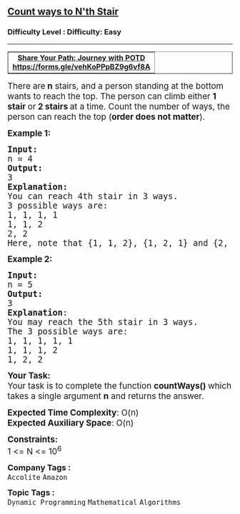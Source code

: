 <h2><a href="https://www.geeksforgeeks.org/problems/count-ways-to-nth-stairorder-does-not-matter1322/1?page=18&status=unsolved&sortBy=submissions">Count ways to N'th Stair</a></h2><h3>Difficulty Level : Difficulty: Easy</h3><hr><div class="problems_problem_content__Xm_eO"><table style="border-collapse: collapse; width: 100.013%;" border="1">
<tbody>
<tr>
<td style="width: 99.2396%; text-align: center;"><strong><a href="https://forms.gle/vehKoPPpBZ9g6vf8A" target="_blank" rel="noopener">Share Your Path: Journey with POTD</a></strong><br><a href="https://forms.gle/vehKoPPpBZ9g6vf8A" target="_blank" rel="noopener"><strong>https://forms.gle/vehKoPPpBZ9g6vf8A</strong></a></td>
</tr>
</tbody>
</table>
<p><span style="font-size: 14pt;">There are<strong> n</strong> stairs, and a person standing at the bottom wants to reach the top. The person can climb either <strong>1 stair </strong>or<strong> 2 stairs </strong>at a time. Count the number of ways, the person can reach the top (<strong>order does not matter</strong>).<br></span></p>
<p><span style="font-size: 14pt;"><strong>Example 1:</strong></span></p>
<pre><span style="font-size: 14pt;"><strong>Input:
</strong>n = 4
<strong>Output: <br></strong>3<strong>
Explanation: <br></strong>You can reach 4th stair in 3 ways.
3 possible ways are:
1, 1, 1, 1
1, 1, 2
2, 2<br>Here, note that {1, 1, 2}, {1, 2, 1} and {2, 1, 1} are considered same as their order does not matter. </span></pre>
<p><span style="font-size: 14pt;"><strong>Example 2:</strong></span></p>
<pre><span style="font-size: 14pt;"><strong>Input:
</strong>n = 5
<strong>Output: <br></strong>3
<strong>Explanation</strong>:
You may reach the 5th stair in 3 ways.
The 3 possible ways are:
1, 1, 1, 1, 1
1, 1, 1, 2
1, 2, 2
</span></pre>
<p><span style="font-size: 14pt;"><strong>Your Task:</strong><br>Your task is to complete the function&nbsp;<strong>countWays()&nbsp;</strong>which takes a single argument <strong>n</strong> and returns the answer.</span></p>
<p><span style="font-size: 14pt;"><strong>Expected Time Complexity</strong>: O(n)<br><strong>Expected Auxiliary Space</strong>: O(n)</span></p>
<p><span style="font-size: 14pt;"><strong>Constraints:</strong><br>1 &lt;= N &lt;= 10<sup>6</sup></span></p></div><p><span style=font-size:18px><strong>Company Tags : </strong><br><code>Accolite</code>&nbsp;<code>Amazon</code>&nbsp;<br><p><span style=font-size:18px><strong>Topic Tags : </strong><br><code>Dynamic Programming</code>&nbsp;<code>Mathematical</code>&nbsp;<code>Algorithms</code>&nbsp;